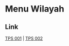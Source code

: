 # Menu Wilayah

## Link

[TPS 001](https://github.com/gigit-pemilu/pemilu-2024-82-maluku-utara/tree/main/pilpres/hitung-suara/sub/82-maluku-utara/sub/03-halmahera-utara/sub/22-kao-teluk/sub/2001-tiowor/sub/001-tps)
 | 
[TPS 002](https://github.com/gigit-pemilu/pemilu-2024-82-maluku-utara/tree/main/pilpres/hitung-suara/sub/82-maluku-utara/sub/03-halmahera-utara/sub/22-kao-teluk/sub/2001-tiowor/sub/002-tps)

